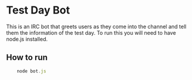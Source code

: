 # Test Day Bot

This is an IRC bot that greets users as they come into the channel and tell them the information of the test day. To run this you will need to have node.js installed.

## How to run

``` javascript
    node bot.js
```
